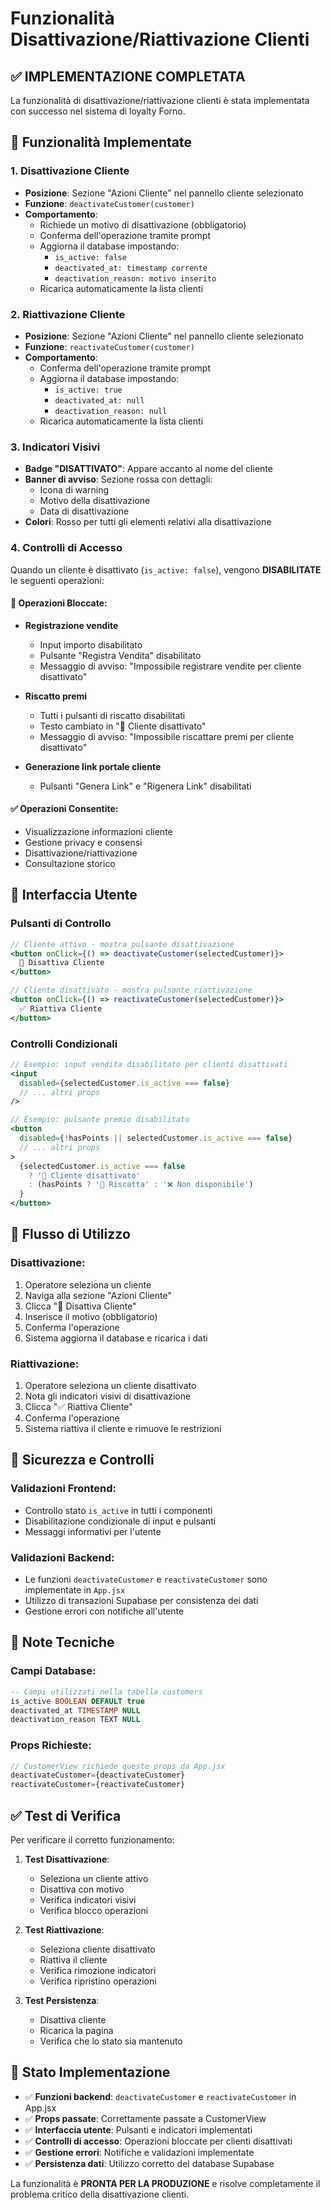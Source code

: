 # Funzionalità Disattivazione/Riattivazione Clienti

## ✅ IMPLEMENTAZIONE COMPLETATA

La funzionalità di disattivazione/riattivazione clienti è stata implementata con successo nel sistema di loyalty Forno.

## 🔧 Funzionalità Implementate

### 1. **Disattivazione Cliente**
- **Posizione**: Sezione "Azioni Cliente" nel pannello cliente selezionato
- **Funzione**: `deactivateCustomer(customer)`
- **Comportamento**:
  - Richiede un motivo di disattivazione (obbligatorio)
  - Conferma dell'operazione tramite prompt
  - Aggiorna il database impostando:
    - `is_active: false`
    - `deactivated_at: timestamp corrente`
    - `deactivation_reason: motivo inserito`
  - Ricarica automaticamente la lista clienti

### 2. **Riattivazione Cliente**
- **Posizione**: Sezione "Azioni Cliente" nel pannello cliente selezionato
- **Funzione**: `reactivateCustomer(customer)`
- **Comportamento**:
  - Conferma dell'operazione tramite prompt
  - Aggiorna il database impostando:
    - `is_active: true`
    - `deactivated_at: null`
    - `deactivation_reason: null`
  - Ricarica automaticamente la lista clienti

### 3. **Indicatori Visivi**
- **Badge "DISATTIVATO"**: Appare accanto al nome del cliente
- **Banner di avviso**: Sezione rossa con dettagli:
  - Icona di warning
  - Motivo della disattivazione
  - Data di disattivazione
- **Colori**: Rosso per tutti gli elementi relativi alla disattivazione

### 4. **Controlli di Accesso**
Quando un cliente è disattivato (`is_active: false`), vengono **DISABILITATE** le seguenti operazioni:

#### 🚫 Operazioni Bloccate:
- **Registrazione vendite**
  - Input importo disabilitato
  - Pulsante "Registra Vendita" disabilitato
  - Messaggio di avviso: "Impossibile registrare vendite per cliente disattivato"

- **Riscatto premi**
  - Tutti i pulsanti di riscatto disabilitati
  - Testo cambiato in "🚫 Cliente disattivato"
  - Messaggio di avviso: "Impossibile riscattare premi per cliente disattivato"

- **Generazione link portale cliente**
  - Pulsanti "Genera Link" e "Rigenera Link" disabilitati

#### ✅ Operazioni Consentite:
- Visualizzazione informazioni cliente
- Gestione privacy e consensi
- Disattivazione/riattivazione
- Consultazione storico

## 🎯 Interfaccia Utente

### Pulsanti di Controllo
```jsx
// Cliente attivo - mostra pulsante disattivazione
<button onClick={() => deactivateCustomer(selectedCustomer)}>
  🚫 Disattiva Cliente
</button>

// Cliente disattivato - mostra pulsante riattivazione  
<button onClick={() => reactivateCustomer(selectedCustomer)}>
  ✅ Riattiva Cliente
</button>
```

### Controlli Condizionali
```jsx
// Esempio: input vendita disabilitato per clienti disattivati
<input 
  disabled={selectedCustomer.is_active === false}
  // ... altri props
/>

// Esempio: pulsante premio disabilitato
<button 
  disabled={!hasPoints || selectedCustomer.is_active === false}
  // ... altri props
>
  {selectedCustomer.is_active === false 
    ? '🚫 Cliente disattivato' 
    : (hasPoints ? '🎁 Riscatta' : '❌ Non disponibile')
  }
</button>
```

## 🔄 Flusso di Utilizzo

### Disattivazione:
1. Operatore seleziona un cliente
2. Naviga alla sezione "Azioni Cliente"
3. Clicca "🚫 Disattiva Cliente"
4. Inserisce il motivo (obbligatorio)
5. Conferma l'operazione
6. Sistema aggiorna il database e ricarica i dati

### Riattivazione:
1. Operatore seleziona un cliente disattivato
2. Nota gli indicatori visivi di disattivazione
3. Clicca "✅ Riattiva Cliente"
4. Conferma l'operazione
5. Sistema riattiva il cliente e rimuove le restrizioni

## 🚨 Sicurezza e Controlli

### Validazioni Frontend:
- Controllo stato `is_active` in tutti i componenti
- Disabilitazione condizionale di input e pulsanti
- Messaggi informativi per l'utente

### Validazioni Backend:
- Le funzioni `deactivateCustomer` e `reactivateCustomer` sono implementate in `App.jsx`
- Utilizzo di transazioni Supabase per consistenza dei dati
- Gestione errori con notifiche all'utente

## 📝 Note Tecniche

### Campi Database:
```sql
-- Campi utilizzati nella tabella customers
is_active BOOLEAN DEFAULT true
deactivated_at TIMESTAMP NULL
deactivation_reason TEXT NULL
```

### Props Richieste:
```jsx
// CustomerView richiede queste props da App.jsx
deactivateCustomer={deactivateCustomer}
reactivateCustomer={reactivateCustomer}
```

## ✅ Test di Verifica

Per verificare il corretto funzionamento:

1. **Test Disattivazione**:
   - Seleziona un cliente attivo
   - Disattiva con motivo
   - Verifica indicatori visivi
   - Verifica blocco operazioni

2. **Test Riattivazione**:
   - Seleziona cliente disattivato
   - Riattiva il cliente
   - Verifica rimozione indicatori
   - Verifica ripristino operazioni

3. **Test Persistenza**:
   - Disattiva cliente
   - Ricarica la pagina
   - Verifica che lo stato sia mantenuto

## 🎉 Stato Implementazione

- ✅ **Funzioni backend**: `deactivateCustomer` e `reactivateCustomer` in App.jsx
- ✅ **Props passate**: Correttamente passate a CustomerView
- ✅ **Interfaccia utente**: Pulsanti e indicatori implementati
- ✅ **Controlli di accesso**: Operazioni bloccate per clienti disattivati
- ✅ **Gestione errori**: Notifiche e validazioni implementate
- ✅ **Persistenza dati**: Utilizzo corretto del database Supabase

La funzionalità è **PRONTA PER LA PRODUZIONE** e risolve completamente il problema critico della disattivazione clienti.
